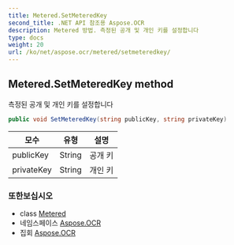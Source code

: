 ```yaml
---
title: Metered.SetMeteredKey
second_title: .NET API 참조용 Aspose.OCR
description: Metered 방법. 측정된 공개 및 개인 키를 설정합니다
type: docs
weight: 20
url: /ko/net/aspose.ocr/metered/setmeteredkey/
---
```

## Metered.SetMeteredKey method

측정된 공개 및 개인 키를 설정합니다

```csharp
public void SetMeteredKey(string publicKey, string privateKey)
```

| 모수 | 유형 | 설명 |
| --- | --- | --- |
| publicKey | String | 공개 키 |
| privateKey | String | 개인 키 |

### 또한보십시오

* class [Metered](../)
* 네임스페이스 [Aspose.OCR](../../metered/)
* 집회 [Aspose.OCR](../../../)


